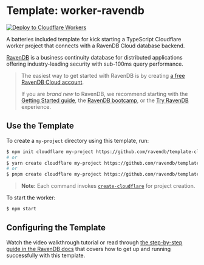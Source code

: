 # Template: worker-ravendb

[![Deploy to Cloudflare Workers](https://deploy.workers.cloudflare.com/button)](https://deploy.workers.cloudflare.com/?url=https://github.com/ravendb/template-cloudflare-worker)

A batteries included template for kick starting a TypeScript Cloudflare worker project that connects with a RavenDB Cloud database backend.

[RavenDB][cloud-signup] is a business continuity database for distributed applications offering industry-leading security with sub-100ms query performance.

> The easiest way to get started with RavenDB is by creating [a free RavenDB Cloud account](cloud-signup).
>
> If you are _brand new_ to RavenDB, we recommend starting with the [Getting Started guide](docs-get-started), the [RavenDB bootcamp](learn-bootcamp), or the [Try RavenDB](learn-demo) experience.

## Use the Template

To create a `my-project` directory using this template, run:

```sh
$ npm init cloudflare my-project https://github.com/ravendb/template-cloudflare-worker
# or
$ yarn create cloudflare my-project https://github.com/ravendb/template-cloudflare-worker
# or
$ pnpm create cloudflare my-project https://github.com/ravendb/template-cloudflare-worker
```

> **Note:** Each command invokes [`create-cloudflare`](https://www.npmjs.com/package/create-cloudflare) for project creation.

To start the worker:

```sh
$ npm start
```

## Configuring the Template

Watch the video walkthrough tutorial or read through [the step-by-step guide in the RavenDB docs][docs-howto] that covers how to get up and running successfully with this template.

[cloud-signup]: https://cloud.ravendb.net?utm_source=github&utm_medium=web&utm_campaign=github_template_cloudflare_worker&utm_content=cloud_signup
[docs-get-started]: https://ravendb.net/docs/article-page/csharp/start/getting-started?utm_source=github&utm_medium=web&utm_campaign=github_template_cloudflare_worker&utm_content=docs_get_started
[docs-create-db]: https://ravendb.net/docs/article-page/csharp/studio/database/create-new-database/general-flow?utm_source=github&utm_medium=web&utm_campaign=github_template_cloudflare_worker&utm_content=docs_new_db
[learn-bootcamp]: https://ravendb.net/learn/bootcamp?utm_source=github&utm_medium=web&utm_campaign=github_template_cloudflare_worker&utm_content=learn_bootcamp
[learn-demo]: https://demo.ravendb.net/?utm_source=github&utm_medium=web&utm_campaign=github_template_cloudflare_worker&utm_content=learn_demo
[docs-howto]: https://ravendb.net/docs/article-page/nodejs/getting-started/platform-guides/cloudflare-workers/overview?utm_source=github&utm_medium=web&utm_campaign=github_template_cloudflare_worker&utm_content=docs_howto
